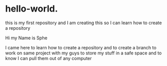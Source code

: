 # hello-world.
this is my first repository and I am creating this so I can  learn how to create a repository

Hi my Name is Sphe 

I came here to learn how to create a repository and to create a branch
to work on same project with my guys 
to store my stuff in a safe space and to know I can pull them out of any computer
